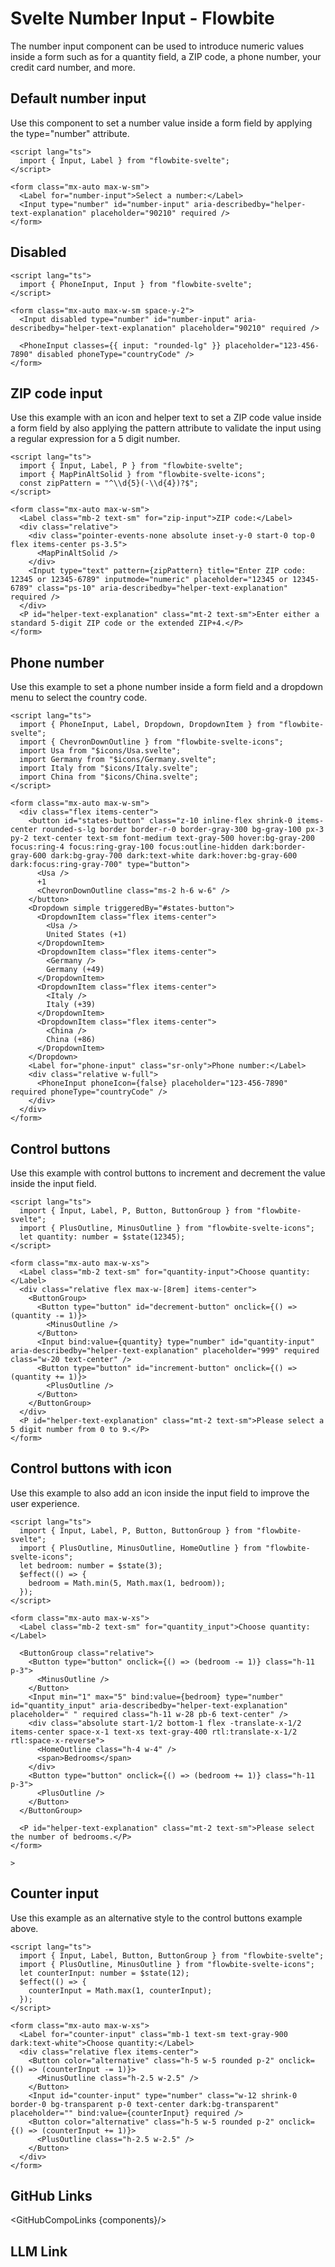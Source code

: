 # Svelte Number Input - Flowbite


The number input component can be used to introduce numeric values inside a form such as for a quantity field, a ZIP code, a phone number, your credit card number, and more.

## Default number input

Use this component to set a number value inside a form field by applying the type="number" attribute.

```svelte
<script lang="ts">
  import { Input, Label } from "flowbite-svelte";
</script>

<form class="mx-auto max-w-sm">
  <Label for="number-input">Select a number:</Label>
  <Input type="number" id="number-input" aria-describedby="helper-text-explanation" placeholder="90210" required />
</form>
```

## Disabled

```svelte
<script lang="ts">
  import { PhoneInput, Input } from "flowbite-svelte";
</script>

<form class="mx-auto max-w-sm space-y-2">
  <Input disabled type="number" id="number-input" aria-describedby="helper-text-explanation" placeholder="90210" required />

  <PhoneInput classes={{ input: "rounded-lg" }} placeholder="123-456-7890" disabled phoneType="countryCode" />
</form>
```

## ZIP code input

Use this example with an icon and helper text to set a ZIP code value inside a form field by also applying the pattern attribute to validate the input using a regular expression for a 5 digit number.

```svelte
<script lang="ts">
  import { Input, Label, P } from "flowbite-svelte";
  import { MapPinAltSolid } from "flowbite-svelte-icons";
  const zipPattern = "^\\d{5}(-\\d{4})?$";
</script>

<form class="mx-auto max-w-sm">
  <Label class="mb-2 text-sm" for="zip-input">ZIP code:</Label>
  <div class="relative">
    <div class="pointer-events-none absolute inset-y-0 start-0 top-0 flex items-center ps-3.5">
      <MapPinAltSolid />
    </div>
    <Input type="text" pattern={zipPattern} title="Enter ZIP code: 12345 or 12345-6789" inputmode="numeric" placeholder="12345 or 12345-6789" class="ps-10" aria-describedby="helper-text-explanation" required />
  </div>
  <P id="helper-text-explanation" class="mt-2 text-sm">Enter either a standard 5-digit ZIP code or the extended ZIP+4.</P>
</form>
```

## Phone number

Use this example to set a phone number inside a form field and a dropdown menu to select the country code.

```svelte
<script lang="ts">
  import { PhoneInput, Label, Dropdown, DropdownItem } from "flowbite-svelte";
  import { ChevronDownOutline } from "flowbite-svelte-icons";
  import Usa from "$icons/Usa.svelte";
  import Germany from "$icons/Germany.svelte";
  import Italy from "$icons/Italy.svelte";
  import China from "$icons/China.svelte";
</script>

<form class="mx-auto max-w-sm">
  <div class="flex items-center">
    <button id="states-button" class="z-10 inline-flex shrink-0 items-center rounded-s-lg border border-r-0 border-gray-300 bg-gray-100 px-3 py-2 text-center text-sm font-medium text-gray-500 hover:bg-gray-200 focus:ring-4 focus:ring-gray-100 focus:outline-hidden dark:border-gray-600 dark:bg-gray-700 dark:text-white dark:hover:bg-gray-600 dark:focus:ring-gray-700" type="button">
      <Usa />
      +1
      <ChevronDownOutline class="ms-2 h-6 w-6" />
    </button>
    <Dropdown simple triggeredBy="#states-button">
      <DropdownItem class="flex items-center">
        <Usa />
        United States (+1)
      </DropdownItem>
      <DropdownItem class="flex items-center">
        <Germany />
        Germany (+49)
      </DropdownItem>
      <DropdownItem class="flex items-center">
        <Italy />
        Italy (+39)
      </DropdownItem>
      <DropdownItem class="flex items-center">
        <China />
        China (+86)
      </DropdownItem>
    </Dropdown>
    <Label for="phone-input" class="sr-only">Phone number:</Label>
    <div class="relative w-full">
      <PhoneInput phoneIcon={false} placeholder="123-456-7890" required phoneType="countryCode" />
    </div>
  </div>
</form>
```

## Control buttons

Use this example with control buttons to increment and decrement the value inside the input field.

```svelte
<script lang="ts">
  import { Input, Label, P, Button, ButtonGroup } from "flowbite-svelte";
  import { PlusOutline, MinusOutline } from "flowbite-svelte-icons";
  let quantity: number = $state(12345);
</script>

<form class="mx-auto max-w-xs">
  <Label class="mb-2 text-sm" for="quantity-input">Choose quantity:</Label>
  <div class="relative flex max-w-[8rem] items-center">
    <ButtonGroup>
      <Button type="button" id="decrement-button" onclick={() => (quantity -= 1)}>
        <MinusOutline />
      </Button>
      <Input bind:value={quantity} type="number" id="quantity-input" aria-describedby="helper-text-explanation" placeholder="999" required class="w-20 text-center" />
      <Button type="button" id="increment-button" onclick={() => (quantity += 1)}>
        <PlusOutline />
      </Button>
    </ButtonGroup>
  </div>
  <P id="helper-text-explanation" class="mt-2 text-sm">Please select a 5 digit number from 0 to 9.</P>
</form>
```

## Control buttons with icon

Use this example to also add an icon inside the input field to improve the user experience.

```svelte
<script lang="ts">
  import { Input, Label, P, Button, ButtonGroup } from "flowbite-svelte";
  import { PlusOutline, MinusOutline, HomeOutline } from "flowbite-svelte-icons";
  let bedroom: number = $state(3);
  $effect(() => {
    bedroom = Math.min(5, Math.max(1, bedroom));
  });
</script>

<form class="mx-auto max-w-xs">
  <Label class="mb-2 text-sm" for="quantity_input">Choose quantity:</Label>

  <ButtonGroup class="relative">
    <Button type="button" onclick={() => (bedroom -= 1)} class="h-11 p-3">
      <MinusOutline />
    </Button>
    <Input min="1" max="5" bind:value={bedroom} type="number" id="quantity_input" aria-describedby="helper-text-explanation" placeholder=" " required class="h-11 w-28 pb-6 text-center" />
    <div class="absolute start-1/2 bottom-1 flex -translate-x-1/2 items-center space-x-1 text-xs text-gray-400 rtl:translate-x-1/2 rtl:space-x-reverse">
      <HomeOutline class="h-4 w-4" />
      <span>Bedrooms</span>
    </div>
    <Button type="button" onclick={() => (bedroom += 1)} class="h-11 p-3">
      <PlusOutline />
    </Button>
  </ButtonGroup>

  <P id="helper-text-explanation" class="mt-2 text-sm">Please select the number of bedrooms.</P>
</form>

>
```

## Counter input

Use this example as an alternative style to the control buttons example above.

```svelte
<script lang="ts">
  import { Input, Label, Button, ButtonGroup } from "flowbite-svelte";
  import { PlusOutline, MinusOutline } from "flowbite-svelte-icons";
  let counterInput: number = $state(12);
  $effect(() => {
    counterInput = Math.max(1, counterInput);
  });
</script>

<form class="mx-auto max-w-xs">
  <Label for="counter-input" class="mb-1 text-sm text-gray-900 dark:text-white">Choose quantity:</Label>
  <div class="relative flex items-center">
    <Button color="alternative" class="h-5 w-5 rounded p-2" onclick={() => (counterInput -= 1)}>
      <MinusOutline class="h-2.5 w-2.5" />
    </Button>
    <Input id="counter-input" type="number" class="w-12 shrink-0 border-0 bg-transparent p-0 text-center dark:bg-transparent" placeholder="" bind:value={counterInput} required />
    <Button color="alternative" class="h-5 w-5 rounded p-2" onclick={() => (counterInput += 1)}>
      <PlusOutline class="h-2.5 w-2.5" />
    </Button>
  </div>
</form>
```

## GitHub Links

<GitHubCompoLinks {components}/>

## LLM Link

<LlmLink />